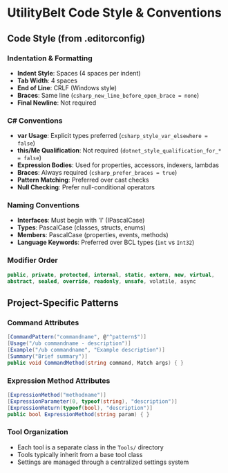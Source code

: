 # UtilityBelt Code Style & Conventions

## Code Style (from .editorconfig)

### Indentation & Formatting
- **Indent Style**: Spaces (4 spaces per indent)
- **Tab Width**: 4 spaces
- **End of Line**: CRLF (Windows style)
- **Braces**: Same line (`csharp_new_line_before_open_brace = none`)
- **Final Newline**: Not required

### C# Conventions
- **var Usage**: Explicit types preferred (`csharp_style_var_elsewhere = false`)
- **this/Me Qualification**: Not required (`dotnet_style_qualification_for_* = false`)
- **Expression Bodies**: Used for properties, accessors, indexers, lambdas
- **Braces**: Always required (`csharp_prefer_braces = true`)
- **Pattern Matching**: Preferred over cast checks
- **Null Checking**: Prefer null-conditional operators

### Naming Conventions
- **Interfaces**: Must begin with 'I' (IPascalCase)
- **Types**: PascalCase (classes, structs, enums)
- **Members**: PascalCase (properties, events, methods)
- **Language Keywords**: Preferred over BCL types (`int` vs `Int32`)

### Modifier Order
```csharp
public, private, protected, internal, static, extern, new, virtual, 
abstract, sealed, override, readonly, unsafe, volatile, async
```

## Project-Specific Patterns

### Command Attributes
```csharp
[CommandPattern("commandname", @"^pattern$")]
[Usage("/ub commandname - description")]
[Example("/ub commandname", "Example description")]
[Summary("Brief summary")]
public void CommandMethod(string command, Match args) { }
```

### Expression Method Attributes
```csharp
[ExpressionMethod("methodname")]
[ExpressionParameter(0, typeof(string), "description")]
[ExpressionReturn(typeof(bool), "description")]
public bool ExpressionMethod(string param) { }
```

### Tool Organization
- Each tool is a separate class in the `Tools/` directory
- Tools typically inherit from a base tool class
- Settings are managed through a centralized settings system